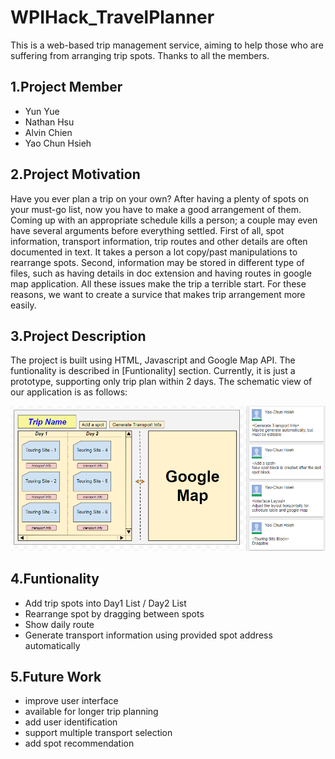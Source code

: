 # WPIHack_TravelPlanner

This is a web-based trip management service, aiming to help those who are suffering from arranging trip spots.
Thanks to all the members.

## 1.Project Member
+ Yun Yue
+ Nathan Hsu
+ Alvin Chien
+ Yao Chun Hsieh

## 2.Project Motivation
Have you ever plan a trip on your own? After having a plenty of spots on your must-go list, now you have to make a good arrangement of them. 
Coming up with an appropriate schedule kills a person; a couple may even have several arguments before everything settled.
First of all, spot information, transport information, trip routes and other details are often documented in text. It takes a person a lot copy/past
manipulations to rearrange spots. Second, information may be stored in different type of files, such as having details 
in doc extension and having routes in google map application. All these issues make the trip a terrible start. 
For these reasons, we want to create a survice that makes trip arrangement more easily.

## 3.Project Description
The project is built using HTML, Javascript and Google Map API. The funtionality is described in [Funtionality] section.
Currently, it is just a prototype, supporting only trip plan within 2 days. The schematic view of our application is as follows:

![Image of Prototype](https://github.com/Laxatony/WPIHack_TravelPlanner/blob/master/img/prototype.png)


## 4.Funtionality
- Add trip spots into Day1 List / Day2 List
- Rearrange spot by dragging between spots
- Show daily route
- Generate transport information using provided spot address automatically

## 5.Future Work
+ improve user interface
+ available for longer trip planning
+ add user identification
+ support multiple transport selection
+ add spot recommendation
